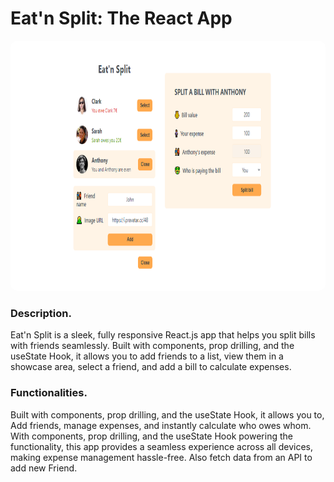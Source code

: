 # Eat'n Split: The React App

<img src="./public/Eat&apos;nSplit.PNG" style="height: 400px; width: 100%; border-radius: 10px" />

### Description.

Eat'n Split is a sleek, fully responsive React.js app that helps you split bills with friends seamlessly. Built with components, prop drilling, and the useState Hook, it allows you to add friends to a list, view them in a showcase area, select a friend, and add a bill to calculate expenses.

### Functionalities.

Built with components, prop drilling, and the useState Hook, it allows you to, Add friends, manage expenses, and instantly calculate who owes whom. With components, prop drilling, and the useState Hook powering the functionality, this app provides a seamless experience across all devices, making expense management hassle-free. Also fetch data from an API to add new Friend.
